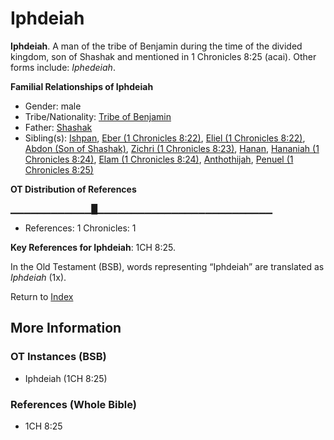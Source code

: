 # Iphdeiah
**Iphdeiah**. 
A man of the tribe of Benjamin during the time of the divided kingdom, son of Shashak and mentioned in 1 Chronicles 8:25 (acai). 
Other forms include: 
*Iphedeiah*. 




**Familial Relationships of Iphdeiah**


* Gender: male
* Tribe/Nationality: [Tribe of Benjamin](../../../groups/md/acai/Benjamin.md)
* Father: [Shashak](Shashak.md)
* Sibling(s): [Ishpan](Ishpan.md), [Eber (1 Chronicles 8:22)](Eber.4.md), [Eliel (1 Chronicles 8:22)](Eliel.3.md), [Abdon (Son of Shashak)](Abdon.2.md), [Zichri (1 Chronicles 8:23)](Zichri.3.md), [Hanan](Hanan.md), [Hananiah (1 Chronicles 8:24)](Hananiah.2.md), [Elam (1 Chronicles 8:24)](Elam.3.md), [Anthothijah](Anthothijah.md), [Penuel (1 Chronicles 8:25)](Penuel.2.md)


**OT Distribution of References**

▁▁▁▁▁▁▁▁▁▁▁▁█▁▁▁▁▁▁▁▁▁▁▁▁▁▁▁▁▁▁▁▁▁▁▁▁▁▁
* References: 1 Chronicles: 1



**Key References for Iphdeiah**: 
1CH 8:25. 


In the Old Testament (BSB), words representing “Iphdeiah” are translated as 
*Iphdeiah* (1x). 




Return to [Index](00-Index.md)

## More Information

### OT Instances (BSB)

* Iphdeiah (1CH 8:25)



### References (Whole Bible)

* 1CH 8:25



